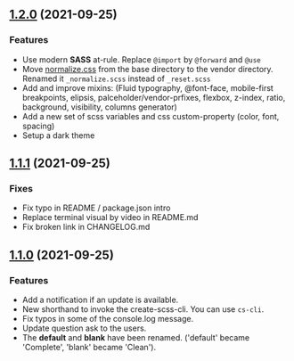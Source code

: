## [1.2.0](https://github.com/maximedaraize/create-scss-cli/releases/tag/1.2.0) (2021-09-25)

### Features

- Use modern **SASS** at-rule. Replace `@import` by `@forward` and `@use`
- Move [normalize.css](https://necolas.github.io/normalize.css/) from the base directory to the vendor directory. Renamed it `_normalize.scss` instead of `_reset.scss`
- Add and improve mixins: (Fluid typography, @font-face, mobile-first breakpoints, elipsis, palceholder/vendor-prfixes, flexbox, z-index, ratio, background, visibility, columns generator)
- Add a new set of scss variables and css custom-property (color, font, spacing)
- Setup a dark theme 

## [1.1.1](https://github.com/maximedaraize/create-scss-cli/releases/tag/1.1.1) (2021-09-25)

### Fixes

- Fix typo in README / package.json intro
- Replace terminal visual by video in README.md
- Fix broken link in CHANGELOG.md 

## [1.1.0](https://github.com/maximedaraize/create-scss-cli/releases/tag/1.1.0) (2021-09-25)

### Features

- Add a notification if an update is available.
- New shorthand to invoke the create-scss-cli. You can use `cs-cli`.
- Fix typos in some of the console.log message.
- Update question ask to the users.
- The **default** and **blank** have been renamed. ('default' became 'Complete', 'blank' became 'Clean').
